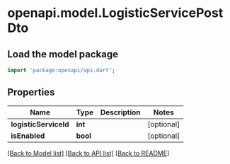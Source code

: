# openapi.model.LogisticServicePostDto

## Load the model package
```dart
import 'package:openapi/api.dart';
```

## Properties
Name | Type | Description | Notes
------------ | ------------- | ------------- | -------------
**logisticServiceId** | **int** |  | [optional] 
**isEnabled** | **bool** |  | [optional] 

[[Back to Model list]](../README.md#documentation-for-models) [[Back to API list]](../README.md#documentation-for-api-endpoints) [[Back to README]](../README.md)


